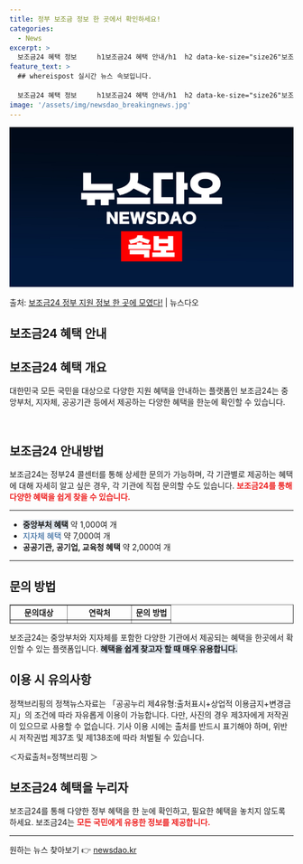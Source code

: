 ```yaml
---
title: 정부 보조금 정보 한 곳에서 확인하세요!
categories:
  - News
excerpt: >
  보조금24 혜택 정보     h1보조금24 혜택 안내/h1  h2 data-ke-size="size26"보조…
feature_text: >
  ## whereispost 실시간 뉴스 속보입니다.

  보조금24 혜택 정보     h1보조금24 혜택 안내/h1  h2 data-ke-size="size26"보조…
image: '/assets/img/newsdao_breakingnews.jpg'
---
```


![뉴스다오 속보](/assets/img/newsdao_breakingnews.jpg)

<p>출처: <a href="https://newsdao.kr/4738" rel="dofollow">보조금24 정부 지원 정보 한 곳에 모였다!</a> | 뉴스다오</p>

<h2>보조금24 혜택 안내</h2>

<h2 data-ke-size="size26">보조금24 혜택 개요</h2>
<p data-ke-size="size16">대한민국 모든 국민을 대상으로 다양한 지원 혜택을 안내하는 플랫폼인 보조금24는 중앙부처, 지자체, 공공기관 등에서 제공하는 다양한 혜택을 한눈에 확인할 수 있습니다.</p>
<p data-ke-size="size16">&nbsp;</p>

<h2 data-ke-size="size23">보조금24 안내방법</h2>
<p data-ke-size="size16">보조금24는 정부24 콜센터를 통해 상세한 문의가 가능하며, 각 기관별로 제공하는 혜택에 대해 자세히 알고 싶은 경우, 각 기관에 직접 문의할 수도 있습니다. <b><span style="color: #ee2323;">보조금24를 통해 다양한 혜택을 쉽게 찾을 수 있습니다.</span></b></p>
<hr contenteditable="false" data-ke-type="horizontalRule" data-ke-style="style5" />
<ul style="list-style-type: disc;" data-ke-list-type="disc">
    <li><b><span style="background-color: #21538527;">중앙부처 혜택</span></b> 약 1,000여 개</li>
    <li><span style="color: #1a5490;">지자체 혜택</span> 약 7,000여 개</li>
    <li><b>공공기관, 공기업, 교육청 혜택</b> 약 2,000여 개</li>
</ul>
<hr contenteditable="false" data-ke-type="horizontalRule" data-ke-style="style5" />

<h2 data-ke-size="size23">문의 방법</h2>
<table style="border-collapse: collapse; width: 100%; height: 34px;" border="1" data-ke-align="alignLeft" data-ke-style="style16">
    <tbody>
        <tr style="height: 17px;">
            <td style="text-align: center; height: 17px;"><b>문의대상</b></td>
            <td style="text-align: center; height: 17px;"><b>연락처</b></td>
            <td style="text-align: center; height: 17px;"><b>문의 방법</b></td>
        </tr>
        <tr style="height: 17px;">
            <td style="text-align: center; height: 17px;"><b>정부24 콜센터</b></td>
            <td style="text-align: center; height: 17px;"><b>☎1588-2188</b></td>
            <td style="text-align: center; height: 17px;"><b>전화 문의</b></td>
        </tr>
        <tr>
            <td style="text-align: center; height: 17px;"><b>각 기관</b></td>
            <td style="text-align: center; height: 17px;"><b>기관별 연락처</b></td>
            <td style="text-align: center; height: 17px;"><b>직접 문의</b></td>
        </tr>
    </tbody>
</table>
<p data-ke-size="size16">보조금24는 중앙부처와 지자체를 포함한 다양한 기관에서 제공되는 혜택을 한곳에서 확인할 수 있는 플랫폼입니다. <b><span style="background-color: #21538527;">혜택을 쉽게 찾고자 할 때 매우 유용합니다.</span></b></p>

<h2 data-ke-size="size23">이용 시 유의사항</h2>
<p data-ke-size="size16">정책브리핑의 정책뉴스자료는 「공공누리 제4유형:출처표시+상업적 이용금지+변경금지」의 조건에 따라 자유롭게 이용이 가능합니다. 다만, 사진의 경우 제3자에게 저작권이 있으므로 사용할 수 없습니다. 기사 이용 시에는 출처를 반드시 표기해야 하며, 위반 시 저작권법 제37조 및 제138조에 따라 처벌될 수 있습니다.</p>
<p data-ke-size="size16">＜자료출처=정책브리핑 ＞</p>

<h2 data-ke-size="size23">보조금24 혜택을 누리자</h2>
<p data-ke-size="size16">보조금24를 통해 다양한 정부 혜택을 한 눈에 확인하고, 필요한 혜택을 놓치지 않도록 하세요. 보조금24는 <b><span style="color: #ee2323;">모든 국민에게 유용한 정보를 제공합니다.</span></b></p>
<hr contenteditable="false" data-ke-type="horizontalRule" data-ke-style="style5" /> 

원하는 뉴스 찾아보기 👉 <a href="https://newsdao.kr" rel="dofollow">newsdao.kr</a>


